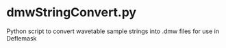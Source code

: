 # dmwStringConvert.py
Python script to convert wavetable sample strings into .dmw files for use in Deflemask
